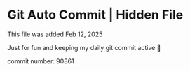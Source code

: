# Git Auto Commit | Hidden File

This file was added Feb 12, 2025

Just for fun and keeping my daily git commit active 🤪

commit number: 90861
